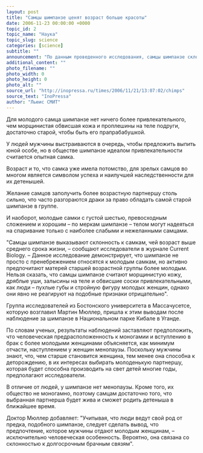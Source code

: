 ```yaml
---
layout: post
title: "Самцы шимпанзе ценят возраст больше красоты"
date: 2006-11-23 00:00:00 +0000
topic_id: 2
topic_name: "Наука"
topic_slug: science
categories: [science]
subtitle: ""
announcement: "По данным проведенного исследования, самцы шимпанзе склонны к образу жизни той-боев и предпочитают самок, которые старше их, своим ровесницам."
additional_content: ""
photo_filename: ""
photo_width: 0
photo_height: 0
photo_alt: ""
source_url: "http://inopressa.ru/times/2006/11/21/13:07:02/chimps"
source_text: "InoPressa"
author: "Льюис СМИТ"
---
```

Для молодого самца шимпанзе нет ничего более привлекательного, чем морщинистая обвисшая кожа и проплешины на теле подруги, достаточно старой, чтобы быть его прапрабабушкой.

У людей мужчины выстраиваются в очередь, чтобы предложить выпить юной особе, но в обществе шимпанзе идеалом привлекательности считается опытная самка.

Возраст и то, что самка уже имела потомство, для зрелых самцов во многом является символом успеха и наилучшей наследственности для их детенышей.

Желание самцов заполучить более возрастную партнершу столь сильно, что часто разгораются драки за право обладать самой старой шимпанзе в группе.

И наоборот, молодые самки с густой шестью, превосходным сложением и хорошим – по меркам шимпанзе – телом могут надеяться на спаривание только с наиболее слабыми и нежеланными самцами.

"Самцы шимпанзе выказывают склонность к самкам, чей возраст выше среднего срока жизни, – сообщают исследователи в журнале Current Biology. – Данное исследование демонстрирует, что шимпанзе не просто с пренебрежением относятся к молодым самкам, но активно предпочитают матерей старшей возрастной группы более молодым. Нельзя сказать, что самцы шимпанзе считают морщинистую кожу, дряблые уши, залысины на теле и обвисшие соски привлекательными, как люди – пухлые губы и стройную фигуру молодых женщин, однако они явно не реагируют на подобные признаки отрицательно".

Группа исследователей из Бостонского университета в Массачусетсе, которую возглавил Мартин Мюллер, пришла к этим выводам после наблюдение за шимпанзе в Национальном парке Кибале в Уганде.

По словам ученых, результаты наблюдений заставляют предположить, что человеческая предрасположенность к моногамии и вступлению в брак с более молодыми женщинами объясняется, как минимум отчасти, наступлением у женщин менопаузы. Поскольку мужчины знают, что, чем старше становится женщина, тем менее она способна к деторождению, в их интересах выбирать молоденькую партнершу, которая будет способна производить на свет детей многие годы, предполагают исследователи.

В отличие от людей, у шимпанзе нет менопаузы. Кроме того, их общество не моногамно, поэтому самцам достаточно того, что выбранная партнерша будет жива и сможет родить детеныша в ближайшее время.

Доктор Мюллер добавляет: "Учитывая, что люди ведут свой род от предка, подобного шимпанзе, следует сделать вывод, что предпочтение, которое мужчины отдают молодым женщинам, – исключительно человеческая особенность. Вероятно, она связана со склонностью к долгосрочным брачным связям".
